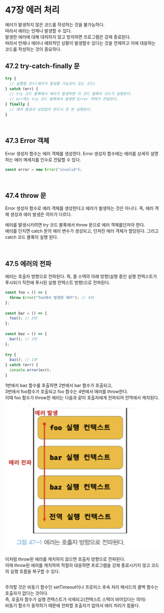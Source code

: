 # 47장 에러 처리

에러가 발생하지 않은 코드를 작성하는 것을 불가능하다. <br>
따라서 에러는 언제나 발생할 수 있다. <br>
발생한 에러에 대해 대처하지 않고 방치하면 프로그램은 강제 종료된다. <br>
따라서 언제나 에러나 예외적인 상황이 발생할수 있다는 것을 전제하고 이에 대응하는 코드를 작성하는 것이 중요하다.

## 47.2 try-catch-finally 문

```js
try {
  // 실행할 코드(에러가 발생할 가능성이 있는 코드)
} catch (err) {
  // try 코드 블록에서 에러가 발생하면 이 코드 블록의 코드가 실행된다.
  // err에는 try 코드 블록에서 발생한 Error 객체가 전달된다.
} finally {
  // 에러 발생과 상관없이 반드시 한 번 실행된다.
}
```

<br>

## 47.3 Error 객체

Error 생성자 함수는 에러 객체를 생성한다. Error 생성자 함수에는 에러를 상세히 설명하는 에러 메세지를
인수로 전달할 수 있다.

```js
const error = new Error("invalid");
```

<br>

## 47.4 throw 문

Error 생성자 함수로 에러 객체를 생성한다고 에러가 발생하는 것은 아니다. 즉, 에러 객체 생성과
에러 발생은 의미가 다르다.

에러를 발생시키려면 try 코드 블록에서 throw 문으로 에러 객체를던저야 한다. <br>
에러를 던지면 catch 문의 에러 변수가 생성되고, 던져진 에러 객체가 할당된다. 그리고 catch 코드 블록이 실행 된다.

<br>

## 47.5 에러의 전파

에러는 호출자 방향으로 전파된다. 즉, 콜 스택의 아래 방향(실행 중인 실행 컨텍스트가 푸시되기 직전에
푸시된 실행 컨텍스트 방향)으로 전파된다.

```js
const foo = () => {
  throw Error("foo에서 발생한 에러"); // 4번
};

const bar = () => {
  foo(); // 3번
};

const baz = () => {
  bar(); // 2번
};

try {
  baz(); // 1번
} catch (err) {
  console.error(err);
}
```

1번에서 baz 함수를 호출하면 2번에서 bar 함수가 호출되고, <br>
3번에서 foo함수가 호출되고 foo 함수는 4번에서 에러를 throw한다. <br>
이때 foo 함수가 throw한 에러는 다음과 같이 호출자에게 전파되어 전역에서 캐치된다.
![Alt text](image.png)

이처럼 throw된 에러를 캐치하지 않으면 호출자 방향으로 전파된다. <br>
이때 throw된 에러를 캐치하여 적절히 대응하면 프로그램을 강제 종료시키지 않고 코드의 실행 흐름을 복구할 수 있다. <br><br>

주의할 것은 비동기 함수인 setTimeout이나 프로미스 후속 처리 메서드의 콜백 함수는 호출자가 없다는 것이다. <br>
즉, 호출자 함수가 실행 컨텍스트가 삭제되고(컨텍스트 스택이 비어있다는 의미) <br>비동기 함수가 동작하기 때문에 전파할 호출자가 없어서 에러 처리가 힘들다.
